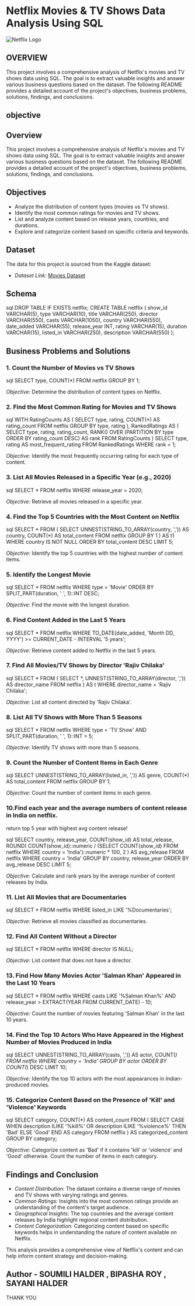 # Netflix Movies & TV Shows Data Analysis Using SQL

![Netflix Logo](https://github.com/sou13mili/netflix_project/blob/main/WhatsApp%20Image%202025-03-04%20at%205.09.06%20PM.jpeg)
## OVERVIEW
This project involves a comprehensive analysis of Netflix's movies and TV shows data using SQL. The goal is to extract valuable insights and answer various business questions based on the dataset. The following README provides a detailed account of the project's objectives, business problems, solutions, findings, and conclusions.
## objective
## Overview
This project involves a comprehensive analysis of Netflix's movies and TV shows data using SQL. The goal is to extract valuable insights and answer various business questions based on the dataset. The following README provides a detailed account of the project's objectives, business problems, solutions, findings, and conclusions.

## Objectives

- Analyze the distribution of content types (movies vs TV shows).
- Identify the most common ratings for movies and TV shows.
- List and analyze content based on release years, countries, and durations.
- Explore and categorize content based on specific criteria and keywords.

## Dataset

The data for this project is sourced from the Kaggle dataset:

- *Dataset Link:* [Movies Dataset](https://www.kaggle.com/datasets/shivamb/netflix-shows?resource=download)

## Schema

sql
DROP TABLE IF EXISTS netflix;
CREATE TABLE netflix
(
    show_id      VARCHAR(5),
    type         VARCHAR(10),
    title        VARCHAR(250),
    director     VARCHAR(550),
    casts        VARCHAR(1050),
    country      VARCHAR(550),
    date_added   VARCHAR(55),
    release_year INT,
    rating       VARCHAR(15),
    duration     VARCHAR(15),
    listed_in    VARCHAR(250),
    description  VARCHAR(550)
);


## Business Problems and Solutions

### 1. Count the Number of Movies vs TV Shows

sql
SELECT 
    type,
    COUNT(*)
FROM netflix
GROUP BY 1;


*Objective:* Determine the distribution of content types on Netflix.

### 2. Find the Most Common Rating for Movies and TV Shows

sql
WITH RatingCounts AS (
    SELECT 
        type,
        rating,
        COUNT(*) AS rating_count
    FROM netflix
    GROUP BY type, rating
),
RankedRatings AS (
    SELECT 
        type,
        rating,
        rating_count,
        RANK() OVER (PARTITION BY type ORDER BY rating_count DESC) AS rank
    FROM RatingCounts
)
SELECT 
    type,
    rating AS most_frequent_rating
FROM RankedRatings
WHERE rank = 1;


*Objective:* Identify the most frequently occurring rating for each type of content.

### 3. List All Movies Released in a Specific Year (e.g., 2020)

sql
SELECT * 
FROM netflix
WHERE release_year = 2020;


*Objective:* Retrieve all movies released in a specific year.

### 4. Find the Top 5 Countries with the Most Content on Netflix

sql
SELECT * 
FROM
(
    SELECT 
        UNNEST(STRING_TO_ARRAY(country, ',')) AS country,
        COUNT(*) AS total_content
    FROM netflix
    GROUP BY 1
) AS t1
WHERE country IS NOT NULL
ORDER BY total_content DESC
LIMIT 5;


*Objective:* Identify the top 5 countries with the highest number of content items.

### 5. Identify the Longest Movie

sql
SELECT 
    *
FROM netflix
WHERE type = 'Movie'
ORDER BY SPLIT_PART(duration, ' ', 1)::INT DESC;


*Objective:* Find the movie with the longest duration.

### 6. Find Content Added in the Last 5 Years

sql
SELECT *
FROM netflix
WHERE TO_DATE(date_added, 'Month DD, YYYY') >= CURRENT_DATE - INTERVAL '5 years';


*Objective:* Retrieve content added to Netflix in the last 5 years.

### 7. Find All Movies/TV Shows by Director 'Rajiv Chilaka'

sql
SELECT *
FROM (
    SELECT 
        *,
        UNNEST(STRING_TO_ARRAY(director, ',')) AS director_name
    FROM netflix
) AS t
WHERE director_name = 'Rajiv Chilaka';


*Objective:* List all content directed by 'Rajiv Chilaka'.

### 8. List All TV Shows with More Than 5 Seasons

sql
SELECT *
FROM netflix
WHERE type = 'TV Show'
  AND SPLIT_PART(duration, ' ', 1)::INT > 5;


*Objective:* Identify TV shows with more than 5 seasons.

### 9. Count the Number of Content Items in Each Genre

sql
SELECT 
    UNNEST(STRING_TO_ARRAY(listed_in, ',')) AS genre,
    COUNT(*) AS total_content
FROM netflix
GROUP BY 1;


*Objective:* Count the number of content items in each genre.

### 10.Find each year and the average numbers of content release in India on netflix. 
return top 5 year with highest avg content release!

sql
SELECT 
    country,
    release_year,
    COUNT(show_id) AS total_release,
    ROUND(
        COUNT(show_id)::numeric /
        (SELECT COUNT(show_id) FROM netflix WHERE country = 'India')::numeric * 100, 2
    ) AS avg_release
FROM netflix
WHERE country = 'India'
GROUP BY country, release_year
ORDER BY avg_release DESC
LIMIT 5;


*Objective:* Calculate and rank years by the average number of content releases by India.

### 11. List All Movies that are Documentaries

sql
SELECT * 
FROM netflix
WHERE listed_in LIKE '%Documentaries';


*Objective:* Retrieve all movies classified as documentaries.

### 12. Find All Content Without a Director

sql
SELECT * 
FROM netflix
WHERE director IS NULL;


*Objective:* List content that does not have a director.

### 13. Find How Many Movies Actor 'Salman Khan' Appeared in the Last 10 Years

sql
SELECT * 
FROM netflix
WHERE casts LIKE '%Salman Khan%'
  AND release_year > EXTRACT(YEAR FROM CURRENT_DATE) - 10;


*Objective:* Count the number of movies featuring 'Salman Khan' in the last 10 years.

### 14. Find the Top 10 Actors Who Have Appeared in the Highest Number of Movies Produced in India

sql
SELECT 
    UNNEST(STRING_TO_ARRAY(casts, ',')) AS actor,
    COUNT(*)
FROM netflix
WHERE country = 'India'
GROUP BY actor
ORDER BY COUNT(*) DESC
LIMIT 10;


*Objective:* Identify the top 10 actors with the most appearances in Indian-produced movies.

### 15. Categorize Content Based on the Presence of 'Kill' and 'Violence' Keywords

sql
SELECT 
    category,
    COUNT(*) AS content_count
FROM (
    SELECT 
        CASE 
            WHEN description ILIKE '%kill%' OR description ILIKE '%violence%' THEN 'Bad'
            ELSE 'Good'
        END AS category
    FROM netflix
) AS categorized_content
GROUP BY category;


*Objective:* Categorize content as 'Bad' if it contains 'kill' or 'violence' and 'Good' otherwise. Count the number of items in each category.

## Findings and Conclusion

- *Content Distribution:* The dataset contains a diverse range of movies and TV shows with varying ratings and genres.
- *Common Ratings:* Insights into the most common ratings provide an understanding of the content's target audience.
- *Geographical Insights:* The top countries and the average content releases by India highlight regional content distribution.
- *Content Categorization:* Categorizing content based on specific keywords helps in understanding the nature of content available on Netflix.

This analysis provides a comprehensive view of Netflix's content and can help inform content strategy and decision-making.
## Author - SOUMILI HALDER , BIPASHA ROY , SAYANI HALDER

THANK YOU 
